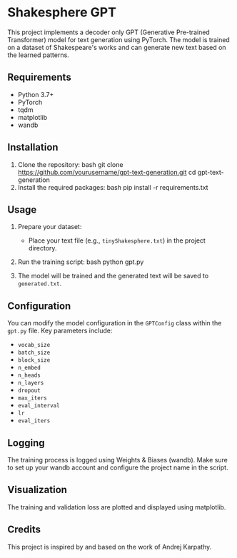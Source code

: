 # Shakesphere GPT

This project implements a decoder only GPT (Generative Pre-trained Transformer) model for text generation using PyTorch. The model is trained on a dataset of Shakespeare's works and can generate new text based on the learned patterns.

## Requirements

- Python 3.7+
- PyTorch
- tqdm
- matplotlib
- wandb

## Installation

1. Clone the repository:
bash
git clone https://github.com/yourusername/gpt-text-generation.git
cd gpt-text-generation
2. Install the required packages:
bash
pip install -r requirements.txt

## Usage

1. Prepare your dataset:
    - Place your text file (e.g., `tinyShakesphere.txt`) in the project directory.

2. Run the training script:
bash
python gpt.py

3. The model will be trained and the generated text will be saved to `generated.txt`.

## Configuration

You can modify the model configuration in the `GPTConfig` class within the `gpt.py` file. Key parameters include:
- `vocab_size`
- `batch_size`
- `block_size`
- `n_embed`
- `n_heads`
- `n_layers`
- `dropout`
- `max_iters`
- `eval_interval`
- `lr`
- `eval_iters`

## Logging

The training process is logged using Weights & Biases (wandb). Make sure to set up your wandb account and configure the project name in the script.

## Visualization

The training and validation loss are plotted and displayed using matplotlib.

## Credits

This project is inspired by and based on the work of Andrej Karpathy.
